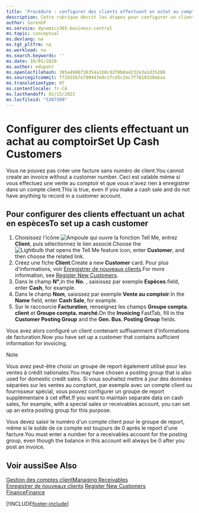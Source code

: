 ```yaml
---
title: 'Procédure : configurer des clients effectuant un achat au comptoir | Microsoft Docs'
description: Cette rubrique décrit les étapes pour configurer un client qui paie en espèces.
author: SorenGP
ms.service: dynamics365-business-central
ms.topic: conceptual
ms.devlang: na
ms.tgt_pltfrm: na
ms.workload: na
ms.search.keywords: ''
ms.date: 10/01/2020
ms.author: edupont
ms.openlocfilehash: 385a4906f36354a1b8c82f8b0a4232e3a1d35208
ms.sourcegitcommit: ff2b55b7e790447e0c1fcd5c2ec7f7610338ebaa
ms.translationtype: HT
ms.contentlocale: fr-CA
ms.lasthandoff: 02/15/2021
ms.locfileid: "5387309"
---
```

# <a name="set-up-cash-customers"></a><span data-ttu-id="abd82-103">Configurer des clients effectuant un achat au comptoir</span><span class="sxs-lookup"><span data-stu-id="abd82-103">Set Up Cash Customers</span></span>
<span data-ttu-id="abd82-104">Vous ne pouvez pas créer une facture sans numéro de client.</span><span class="sxs-lookup"><span data-stu-id="abd82-104">You cannot create an invoice without a customer number.</span></span> <span data-ttu-id="abd82-105">Ceci est valable même si vous effectuez une vente au comptoir et que vous n'avez rien à enregistrer dans un compte client.</span><span class="sxs-lookup"><span data-stu-id="abd82-105">This is true, even if you make a cash sale and do not have anything to record in a customer account.</span></span>  

## <a name="to-set-up-a-cash-customer"></a><span data-ttu-id="abd82-106">Pour configurer des clients effectuant un achat en espèces</span><span class="sxs-lookup"><span data-stu-id="abd82-106">To set up a cash customer</span></span>  
1.  <span data-ttu-id="abd82-107">Choisissez l'icône ![Ampoule qui ouvre la fonction Tell Me](media/ui-search/search_small.png "Dites-moi ce que vous voulez faire"), entrez **Client**, puis sélectionnez le lien associé.</span><span class="sxs-lookup"><span data-stu-id="abd82-107">Choose the ![Lightbulb that opens the Tell Me feature](media/ui-search/search_small.png "Tell me what you want to do") icon, enter **Customer**, and then choose the related link.</span></span>  
2.  <span data-ttu-id="abd82-108">Créez une fiche **Client**.</span><span class="sxs-lookup"><span data-stu-id="abd82-108">Create a new **Customer** card.</span></span> <span data-ttu-id="abd82-109">Pour plus d'informations, voir [Enregistrer de nouveaux clients](sales-how-register-new-customers.md).</span><span class="sxs-lookup"><span data-stu-id="abd82-109">For more information, see [Register New Customers](sales-how-register-new-customers.md).</span></span>
3.  <span data-ttu-id="abd82-110">Dans le champ **N°**,</span><span class="sxs-lookup"><span data-stu-id="abd82-110">In the **No.**</span></span> <span data-ttu-id="abd82-111">, saisissez par exemple **Espèces**.</span><span class="sxs-lookup"><span data-stu-id="abd82-111">field, enter **Cash**, for example.</span></span>  
4.  <span data-ttu-id="abd82-112">Dans le champ **Nom**, saisissez par exemple **Vente au comptoir**.</span><span class="sxs-lookup"><span data-stu-id="abd82-112">In the **Name** field, enter **Cash Sale**, for example.</span></span>  
5.  <span data-ttu-id="abd82-113">Sur le raccourcie **Facturation**, renseignez les champs **Groupe compta. client** et **Groupe compta. marché**.</span><span class="sxs-lookup"><span data-stu-id="abd82-113">On the **Invoicing** FastTab, fill in the **Customer Posting Group** and the **Gen. Bus. Posting Group** fields.</span></span>  

 <span data-ttu-id="abd82-114">Vous avez alors configuré un client contenant suffisamment d'informations de facturation.</span><span class="sxs-lookup"><span data-stu-id="abd82-114">Now you have set up a customer that contains sufficient information for invoicing.</span></span>  

> [!NOTE]  
>  <span data-ttu-id="abd82-115">Vous avez peut-être choisi un groupe de report également utilisé pour les ventes à crédit nationales.</span><span class="sxs-lookup"><span data-stu-id="abd82-115">You may have chosen a posting group that is also used for domestic credit sales.</span></span> <span data-ttu-id="abd82-116">Si vous souhaitez mettre à jour des données séparées sur les ventes au comptant, par exemple avec un compte client ou fournisseur spécial, vous pouvez configurer un groupe de report supplémentaire à cet effet.</span><span class="sxs-lookup"><span data-stu-id="abd82-116">If you want to maintain separate data on cash sales, for example, with a special sales or receivables account, you can set up an extra posting group for this purpose.</span></span>  
>   
>  <span data-ttu-id="abd82-117">Vous devez saisir le numéro d'un compte client pour le groupe de report, même si le solde de ce compte est toujours de 0 après le report d'une facture.</span><span class="sxs-lookup"><span data-stu-id="abd82-117">You must enter a number for a receivables account for the posting group, even though the balance in this account will always be 0 after you post an invoice.</span></span>  

## <a name="see-also"></a><span data-ttu-id="abd82-118">Voir aussi</span><span class="sxs-lookup"><span data-stu-id="abd82-118">See Also</span></span>
[<span data-ttu-id="abd82-119">Gestion des comptes client</span><span class="sxs-lookup"><span data-stu-id="abd82-119">Managing Receivables</span></span>](receivables-manage-receivables.md)  
<span data-ttu-id="abd82-120">[Enregistrer de nouveaux clients](sales-how-register-new-customers.md)  </span><span class="sxs-lookup"><span data-stu-id="abd82-120">[Register New Customers](sales-how-register-new-customers.md)  </span></span>  
[<span data-ttu-id="abd82-121">Finance</span><span class="sxs-lookup"><span data-stu-id="abd82-121">Finance</span></span>](finance.md)  



[!INCLUDE[footer-include](includes/footer-banner.md)]